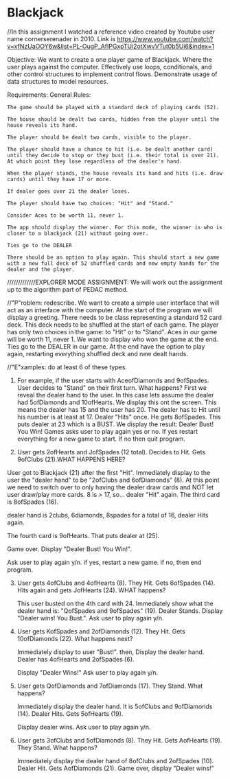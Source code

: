 # Blackjack

//In this assignment I watched a reference video created by Youtube user name cornerserenader in 2010.
Link is https://www.youtube.com/watch?v=xfNzUaOOY6w&list=PL-OugP_AfIPGxpTUi2otXwvVTut0b5Ui6&index=1

Objective:
We want to create a one player game of Blackjack. Where the user plays against the computer. Effectively use loops, conditionals, and other control structures to implement control flows. Demonstrate usage of data structures to model resources.

Requirements:
General Rules:

    The game should be played with a standard deck of playing cards (52).

    The house should be dealt two cards, hidden from the player until the house reveals its hand.

    The player should be dealt two cards, visible to the player.

    The player should have a chance to hit (i.e. be dealt another card) until they decide to stop or they bust (i.e. their total is over 21). At which point they lose regardless of the dealer's hand.

    When the player stands, the house reveals its hand and hits (i.e. draw cards) until they have 17 or more.

    If dealer goes over 21 the dealer loses.

    The player should have two choices: "Hit" and "Stand."

    Consider Aces to be worth 11, never 1.

    The app should display the winner. For this mode, the winner is who is closer to a blackjack (21) without going over.

    Ties go to the DEALER

    There should be an option to play again. This should start a new game with a new full deck of 52 shuffled cards and new empty hands for the dealer and the player.

/////////////EXPLORER MODE ASSIGNMENT:
We will work out the assignment up to the algorithm part of PEDAC method.

//"P"roblem: redescribe.
We want to create a simple user interface that will act as an interface with the computer. At the start of the program we will display a greeting.
There needs to be class representing a standard 52 card deck. This deck needs to be shuffled at the start of each game.
The player has only two choices in the game: to "Hit" or to "Stand".
Aces in our game will be worth 11, never 1.
We want to display who won the game at the end.
Ties go to the DEALER in our game.
At the end have the option to play again, restarting everything shuffled deck and new dealt hands.

//"E"xamples: do at least 6 of these types.

1. For example, if the user starts with AceofDiamonds and 9ofSpades. User decides to "Stand" on their first turn. What happens?
   First we reveal the dealer hand to the user. In this case lets assume the dealer had 5ofDiamonds and 10ofHearts. We display this ont the screen.
   This means the dealer has 15 and the user has 20. The dealer has to Hit until his number is at least at 17.
   Dealer "Hits" once. He gets 8ofSpades. This puts dealer at 23 which is a BUST.
   We display the result: Dealer Bust! You Win!
   Games asks user to play again yes or no. If yes restart everything for a new game to start. If no then quit program.

2. User gets 2ofHearts and JofSpades (12 total). Decides to Hit. Gets 9ofClubs (21).WHAT HAPPENS HERE?

User got to Blackjack (21) after the first "Hit". Immediately display to the user the "dealer hand" to be "2ofClubs and 6ofDiamonds" (8).
At this point we need to switch over to only having the dealer draw cards and NOT let user draw/play more cards.
8 is > 17, so...
dealer "Hit" again. The third card is 8ofSpades (16).

dealer hand is 2clubs, 6diamonds, 8spades for a total of 16, dealer Hits again.

The fourth card is 9ofHearts. That puts dealer at (25).

Game over. Display "Dealer Bust! You Win!".

Ask user to play again y/n.
if yes, restart a new game.
if no, then end program.

3.  User gets 4ofClubs and 4ofHearts (8). They Hit. Gets 6ofSpades (14). Hits again and gets JofHearts (24). WHAT happens?

    This user busted on the 4th card with 24.
    Immediately show what the dealer hand is: "QofSpades and 9ofSpades" (19).
    Dealer Stands.
    Display "Dealer wins! You Bust.".
    Ask user to play again y/n.

4.  User gets KofSpades and 2ofDiamonds (12). They Hit. Gets 10ofDiamonds (22). What happens next?

    Immediately display to user "Bust!".
    then,
    Display the dealer hand.
    Dealer has 4ofHearts and 2ofSpades (6).

    Display "Dealer Wins!"
    Ask user to play again y/n.

5.  User gets QofDiamonds and 7ofDiamonds (17). They Stand. What happens?

    Immediately display the dealer hand. It is 5ofClubs and 9ofDiamonds (14).
    Dealer Hits. Gets 5ofHearts (19).

    Display dealer wins.
    Ask user to play again y/n.

6.  User gets 3ofClubs and 5ofDiamonds (8). They Hit. Gets AofHearts (19). They Stand. What happens?

    Immediately display the dealer hand of 8ofClubs and 2ofSpades (10).
    Dealer Hit. Gets AofDiamonds (21).
    Game over, display "Dealer wins!"
